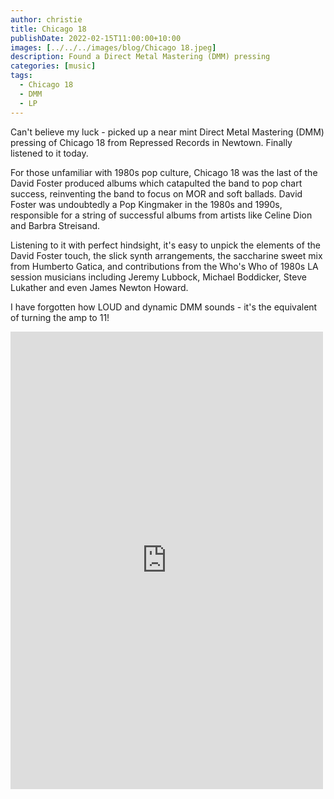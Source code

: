 ```yaml
---
author: christie
title: Chicago 18
publishDate: 2022-02-15T11:00:00+10:00
images: [../../../images/blog/Chicago 18.jpeg]
description: Found a Direct Metal Mastering (DMM) pressing
categories: [music]
tags:
  - Chicago 18
  - DMM
  - LP
---
```

Can't believe my luck - picked up a near mint Direct Metal Mastering (DMM) pressing of Chicago 18 from Repressed Records in Newtown. Finally listened to it today.

For those unfamiliar with 1980s pop culture, Chicago 18 was the last of the David Foster produced albums which catapulted the band to pop chart success, reinventing the band to focus on MOR and soft ballads. David Foster was undoubtedly a Pop Kingmaker in the 1980s and 1990s, responsible for a string of successful albums from artists like Celine Dion and Barbra Streisand.

Listening to it with perfect hindsight, it's easy to unpick the elements of the David Foster touch, the slick synth arrangements, the saccharine sweet mix from Humberto Gatica, and contributions from the Who's Who of 1980s LA session musicians including Jeremy Lubbock, Michael Boddicker, Steve Lukather and even James Newton Howard.

I have forgotten how LOUD and dynamic DMM sounds - it's the equivalent of turning the amp to 11!

<iframe src="https://www.facebook.com/plugins/post.php?href=https%3A%2F%2Fwww.facebook.com%2Fchris1.tham%2Fposts%2Fpfbid034iqDrMbtyH9rGMZDJ1ZH6Nc3RRqiigLUvUGsqo1Le4sDiCCNxMfUPz61ooue8q2Tl&show_text=true&width=500" width="500" height="732" style="border:none;overflow:hidden" scrolling="no" frameborder="0" allowfullscreen="true" allow="autoplay; clipboard-write; encrypted-media; picture-in-picture; web-share"></iframe>
